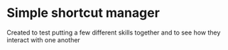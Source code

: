 # Simple shortcut manager
Created to test putting a few different skills together and to see how they interact with one another

